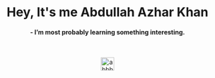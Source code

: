 <h1 align="center">Hey, It's me Abdullah Azhar Khan</h1>

<h4 align="center">
- I’m most probably learning something interesting.
</h4>

<br>
<p align="center">
<a href="https://www.linkedin.com/in/abbbdullah" target="blank"><img align="center" src="https://cdn.jsdelivr.net/npm/simple-icons@3.0.1/icons/linkedin.svg" alt="abbbdullah" height="30" width="30" /></a>
</p>
